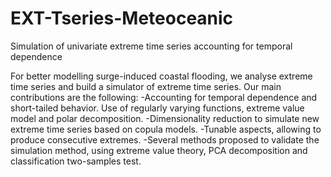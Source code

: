 # EXT-Tseries-Meteoceanic
Simulation of univariate extreme time series accounting for temporal dependence

For better modelling surge-induced coastal flooding, we analyse extreme time series and build a simulator of extreme time series. 
Our main contributions are the following:
-Accounting for temporal dependence and short-tailed behavior. Use of regularly varying functions, extreme value model and polar decomposition. 
-Dimensionality reduction to simulate new extreme time series based on copula models. 
-Tunable aspects, allowing to produce consecutive extremes.
-Several methods proposed to validate the simulation method, using extreme value theory, PCA decomposition and classification two-samples test. 

